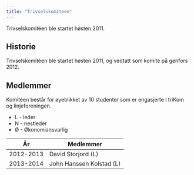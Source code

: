 ```yaml
---
title: "Trivselskomiteen"
---
```


Trivselskomitéen ble startet høsten 2011.

Historie
--------

Trivselskomitéen ble startet høsten 2011, og vedtatt som komité på
genfors 2012.

Medlemmer
---------

Komitéen består for øyeblikket av 10 studenter som er engasjerte i
triKom og linjeforeningen.

-   L - leder
-   N - nestleder
-   Ø - Økonomiansvarlig

|År|Medlemmer|
|---|---|
|2012-2013|David Storjord (L)|Ingeborg Ødegård Oftedal (N)|Johan N. Slettevold (Ø)|Daniel Sollie Hansen|Vigdis Hanto|Mats Tostrup|Håvard Holmboe Lian|
|2013-2014|John Hanssen Kolstad (L)|Vigdis Hanto(N)|Johan Slettevold(Ø)|Daniel Sollie Hansen|Mats Tostrup|Håvard Holmboe Lian|David Storjord|Elin Hagen|William Henriksen|Erik Wiker|